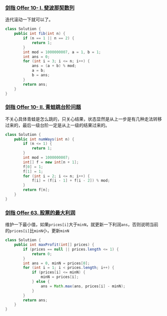 ### [剑指 Offer 10- I. 斐波那契数列](https://leetcode.cn/problems/fei-bo-na-qi-shu-lie-lcof/)

迭代滚动一下就可以了。

```java
class Solution {
    public int fib(int n) {
        if (n == 1 || n == 2) {
            return 1;
        }
        int mod = 1000000007, a = 1, b = 1;
        int ans = 0;
        for (int i = 3; i <= n; i++) {
            ans = (a + b) % mod;
            a = b;
            b = ans;
        }
        return ans;
    }
}
```





### [剑指 Offer 10- II. 青蛙跳台阶问题](https://leetcode.cn/problems/qing-wa-tiao-tai-jie-wen-ti-lcof/)

不关心具体青蛙是怎么跳的，只关心结果，状态显然是从上一步是有几种走法转移过来的，最后一级台阶一定是从上一级的结果过来的。

```java
class Solution {
    public int numWays(int n) {
        if (n <= 1) {
            return 1;
        }
        int mod = 1000000007;
        int[] f = new int[n + 1];
        f[0] = 1;
        f[1] = 1;
        for (int i = 2; i <= n; i++) {
            f[i] = (f[i - 1] + f[i - 2]) % mod;
        }
        return f[n];
    }
}
```



### [剑指 Offer 63. 股票的最大利润](https://leetcode.cn/problems/gu-piao-de-zui-da-li-run-lcof/)

维护一下最小值，如果`prices[i]`大于`minN`，就更新一下利润`ans`，否则说明当前的`prices[i]`比`minN`小，更新`minN`

```java
class Solution {
    public int maxProfit(int[] prices) {
        if (prices == null || prices.length <= 1) {
            return 0;
        }
        int ans = 0, minN = prices[0];
        for (int i = 1; i < prices.length; i++) {
            if (prices[i] <= minN) {
                minN = prices[i];
            } else {
                ans = Math.max(ans, prices[i] - minN);
            }
        }
        return ans;
    }
}
```

